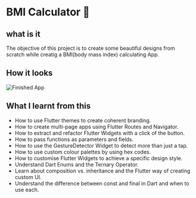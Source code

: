 # BMI Calculator 💪

## what is it

The objective of this project is to create some beautiful designs from scratch while creatig a BMI(body mass index) calculating App.


## How it looks

![Finished App](https://github.com/londonappbrewery/Images/blob/master/bmi-calc-demo.gif)

## What I learnt from this

- How to use Flutter themes to create coherent branding. 
- How to create multi-page apps using Flutter Routes and Navigator.
- How to extract and refactor Flutter Widgets with a click of the button. 
- How to pass functions as parameters and fields.
- How to use the GestureDetector Widget to detect more than just a tap.
- How to use custom colour palettes by using hex codes.
- How to customise Flutter Widgets to achieve a specific design style.
- Understand Dart Enums and the Ternary Operator.
- Learn about composition vs. inheritance and the Flutter way of creating custom UI.
- Understand the difference between const and final in Dart and when to use each.
